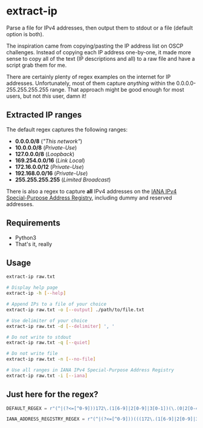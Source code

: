 # extract-ip

Parse a file for IPv4 addresses, then output them to stdout or a file (default option is both).

The inspiration came from copying/pasting the IP address list on OSCP challenges. Instead of copying each IP address one-by-one, it made more sense to copy all of the text (IP descriptions and all) to a raw file and have a script grab them for me.

There are certainly plenty of regex examples on the internet for IP addresses. Unfortunately, most of them capture *anything* within the 0.0.0.0-255.255.255.255 range. That approach might be good enough for most users, but not *this* user, damn it!

## Extracted IP ranges
The default regex captures the following ranges:
- **0.0.0.0/8** (*"This network"*)
- **10.0.0.0/8** (*Private-Use*)
- **127.0.0.0/8** (*Loopback*)
- **169.254.0.0/16** (*Link Local*)
- **172.16.0.0/12** (*Private-Use*)
- **192.168.0.0/16** (*Private-Use*)
- **255.255.255.255** (*Limited Broadcast*)

There is also a regex to capture **all** IPv4 addresses on the [IANA IPv4 Special-Purpose Address Registry](https://www.iana.org/assignments/iana-ipv4-special-registry/iana-ipv4-special-registry.xhtml), including dummy and reserved addresses.

## Requirements
- Python3
- That's it, really

## Usage
```bash
extract-ip raw.txt

# Display help page
extract-ip -h [--help]

# Append IPs to a file of your choice
extract-ip raw.txt -o [--output] ./path/to/file.txt

# Use delimiter of your choice
extract-ip raw.txt -d [--delimiter] ', '

# Do not write to stdout
extract-ip raw.txt -q [--quiet]

# Do not write file
extract-ip raw.txt -n [--no-file]

# Use all ranges in IANA IPv4 Special-Purpose Address Registry
extract-ip raw.txt -i [--iana]
```

## Just here for the regex?
```python
DEFAULT_REGEX = r"(^|(?<=[^0-9]))172\.(1[6-9]|2[0-9]|3[0-1])(\.(0|2[0-4][0-9]|25[0-5]|1?[0-9]?[0-9])){2}|(169\.254|192\.168)(\.(0|2[0-4][0-9]|25[0-5]|1?[0-9]?[0-9])){2}|(0|10|127)(\.(0|2[0-4][0-9]|25[0-5]|1?[0-9]?[0-9])){3}($|(?![0-9]))"

IANA_ADDRESS_REGISTRY_REGEX = r"(^|(?<=[^0-9]))(((172\.(1[6-9]|2[0-9]|3[0-1])|198\.1[8-9]|100\.(6[4-9]|[7-9][0-9]|1[0-1][0-9]|12[0-7]))(\.(0|2[0-4][0-9]|25[0-5]|1?[0-9]?[0-9])){2})|(198\.51\.100|203\.0\.113|192\.(0\.0|0\.2|31\.196|52\.193|88\.99|175\.48))(\.(0|2[0-4][0-9]|25[0-5]|1?[0-9]?[0-9]))|((192\.168|169\.254)(\.(0|2[0-4][0-9]|25[0-5]|1?[0-9]?[0-9])){2})|(192\.(0\.0|0\.2|31\.196|52\.193|88\.99|175\.48))(\.(0|2[0-4][0-9]|25[0-5]|1?[0-9]?[0-9]))|(0|10|127|24[0-9]|25[0-5])(\.(0|2[0-4][0-9]|25[0-5]|1?[0-9]?[0-9])){3})($|(?![0-9]))"
```